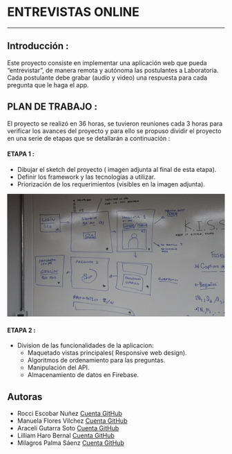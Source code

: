 # ENTREVISTAS ONLINE

***

## Introducción :
Este proyecto consiste en implementar una aplicación web que pueda “entrevistar”, de manera remota y autónoma las postulantes a Laboratoria. Cada postulante debe grabar (audio y video) una respuesta para cada pregunta que le haga el app.

## PLAN DE TRABAJO : 

El proyecto se realizó en 36 horas, se tuvieron reuniones cada 3 horas para verificar los avances del proyecto y para ello se propuso dividir el proyecto en una serie de etapas que se detallarán a continuación :

#### ETAPA 1 : 
* Dibujar el sketch del proyecto ( imagen adjunta al final de esta etapa).
* Definir los framework y las tecnologías a  utilizar.
* Priorización de los requerimientos (visibles en la imagen adjunta).

![Con titulo](assets/images/sketch.jpg)

#### ETAPA 2 :

* Division de las funcionalidades de la aplicacion:
  * Maquetado vistas principales(  Responsive web design).
  * Algoritmos de ordenamiento para las preguntas.
  * Manipulación del API.
  * Almacenamiento de datos en Firebase.





## Autoras

* Rocci Escobar Nuñez [Cuenta GitHub](https://github.com/Rocciescobar "titulo")
* Manuela Flores Vilchez [Cuenta GitHub ](https://github.com/Manu160296 "titulo")
* Araceli Gutarra Soto [Cuenta GitHub](https://github.com/AraceliGS "titulo")
* Lilliam Haro Bernal [Cuenta GitHub](https://github.com/LilliamHaro?tab=repositories "titulo")
* Milagros Palma Sáenz [Cuenta GitHub](https://github.com/milagrospalma?tab=repositories "titulo")